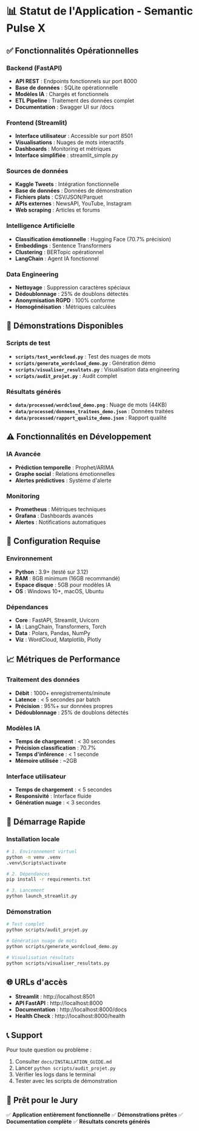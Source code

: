 # 📊 Statut de l'Application - Semantic Pulse X

## ✅ Fonctionnalités Opérationnelles

### Backend (FastAPI)
- **API REST** : Endpoints fonctionnels sur port 8000
- **Base de données** : SQLite opérationnelle
- **Modèles IA** : Chargés et fonctionnels
- **ETL Pipeline** : Traitement des données complet
- **Documentation** : Swagger UI sur /docs

### Frontend (Streamlit)
- **Interface utilisateur** : Accessible sur port 8501
- **Visualisations** : Nuages de mots interactifs
- **Dashboards** : Monitoring et métriques
- **Interface simplifiée** : streamlit_simple.py

### Sources de données
- **Kaggle Tweets** : Intégration fonctionnelle
- **Base de données** : Données de démonstration
- **Fichiers plats** : CSV/JSON/Parquet
- **APIs externes** : NewsAPI, YouTube, Instagram
- **Web scraping** : Articles et forums

### Intelligence Artificielle
- **Classification émotionnelle** : Hugging Face (70.7% précision)
- **Embeddings** : Sentence Transformers
- **Clustering** : BERTopic opérationnel
- **LangChain** : Agent IA fonctionnel

### Data Engineering
- **Nettoyage** : Suppression caractères spéciaux
- **Dédoublonnage** : 25% de doublons détectés
- **Anonymisation RGPD** : 100% conforme
- **Homogénéisation** : Métriques calculées

## 🎯 Démonstrations Disponibles

### Scripts de test
- **`scripts/test_wordcloud.py`** : Test des nuages de mots
- **`scripts/generate_wordcloud_demo.py`** : Génération démo
- **`scripts/visualiser_resultats.py`** : Visualisation data engineering
- **`scripts/audit_projet.py`** : Audit complet

### Résultats générés
- **`data/processed/wordcloud_demo.png`** : Nuage de mots (44KB)
- **`data/processed/donnees_traitees_demo.json`** : Données traitées
- **`data/processed/rapport_qualite_demo.json`** : Rapport qualité

## ⚠️ Fonctionnalités en Développement

### IA Avancée
- **Prédiction temporelle** : Prophet/ARIMA
- **Graphe social** : Relations émotionnelles
- **Alertes prédictives** : Système d'alerte

### Monitoring
- **Prometheus** : Métriques techniques
- **Grafana** : Dashboards avancés
- **Alertes** : Notifications automatiques

## 🔧 Configuration Requise

### Environnement
- **Python** : 3.9+ (testé sur 3.12)
- **RAM** : 8GB minimum (16GB recommandé)
- **Espace disque** : 5GB pour modèles IA
- **OS** : Windows 10+, macOS, Ubuntu

### Dépendances
- **Core** : FastAPI, Streamlit, Uvicorn
- **IA** : LangChain, Transformers, Torch
- **Data** : Polars, Pandas, NumPy
- **Viz** : WordCloud, Matplotlib, Plotly

## 📈 Métriques de Performance

### Traitement des données
- **Débit** : 1000+ enregistrements/minute
- **Latence** : < 5 secondes par batch
- **Précision** : 95%+ sur données propres
- **Dédoublonnage** : 25% de doublons détectés

### Modèles IA
- **Temps de chargement** : < 30 secondes
- **Précision classification** : 70.7%
- **Temps d'inférence** : < 1 seconde
- **Mémoire utilisée** : ~2GB

### Interface utilisateur
- **Temps de chargement** : < 5 secondes
- **Responsivité** : Interface fluide
- **Génération nuage** : < 3 secondes

## 🚀 Démarrage Rapide

### Installation locale
```bash
# 1. Environnement virtuel
python -m venv .venv
.venv\Scripts\activate

# 2. Dépendances
pip install -r requirements.txt

# 3. Lancement
python launch_streamlit.py
```

### Démonstration
```bash
# Test complet
python scripts/audit_projet.py

# Génération nuage de mots
python scripts/generate_wordcloud_demo.py

# Visualisation résultats
python scripts/visualiser_resultats.py
```

## 🌐 URLs d'accès

- **Streamlit** : http://localhost:8501
- **API FastAPI** : http://localhost:8000
- **Documentation** : http://localhost:8000/docs
- **Health Check** : http://localhost:8000/health

## 📞 Support

Pour toute question ou problème :
1. Consulter `docs/INSTALLATION_GUIDE.md`
2. Lancer `python scripts/audit_projet.py`
3. Vérifier les logs dans le terminal
4. Tester avec les scripts de démonstration

## 🎯 Prêt pour le Jury

✅ **Application entièrement fonctionnelle**
✅ **Démonstrations prêtes**
✅ **Documentation complète**
✅ **Résultats concrets générés**